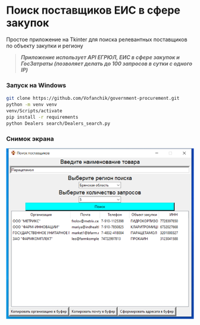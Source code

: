 # Поиск поставщиков ЕИС в сфере закупок
Простое приложение на Tkinter для поиска релевантных поставщиков по объекту закупки и региону
> ***Приложение использует API ЕГРЮЛ, ЕИС в сфере закупок и ГосЗатраты (позволяет делать до 100 запросов в сутки с одного IP)***  
### Запуск на Windows
```bash
git clone https://github.com/Vofanchik/government-procurement.git
python -m venv venv
venv/Scripts/activate
pip install -r requirements
python Dealers search/Dealers_search.py
```
### Снимок экрана
![alt text](Assets/image.png)